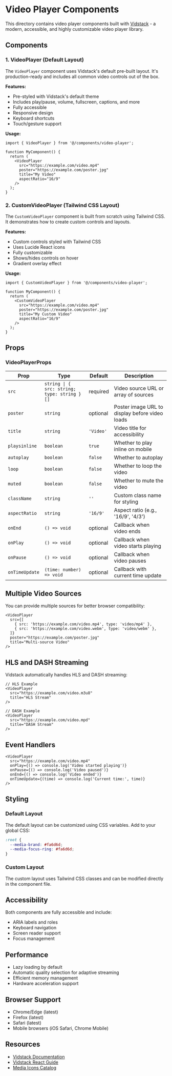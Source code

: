# Video Player Components

This directory contains video player components built with [Vidstack](https://vidstack.io) - a modern, accessible, and highly customizable video player library.

## Components

### 1. VideoPlayer (Default Layout)

The `VideoPlayer` component uses Vidstack's default pre-built layout. It's production-ready and includes all common video controls out of the box.

**Features:**
- Pre-styled with Vidstack's default theme
- Includes play/pause, volume, fullscreen, captions, and more
- Fully accessible
- Responsive design
- Keyboard shortcuts
- Touch/gesture support

**Usage:**

```tsx
import { VideoPlayer } from '@/components/video-player';

function MyComponent() {
  return (
    <VideoPlayer
      src="https://example.com/video.mp4"
      poster="https://example.com/poster.jpg"
      title="My Video"
      aspectRatio="16/9"
    />
  );
}
```

### 2. CustomVideoPlayer (Tailwind CSS Layout)

The `CustomVideoPlayer` component is built from scratch using Tailwind CSS. It demonstrates how to create custom controls and layouts.

**Features:**
- Custom controls styled with Tailwind CSS
- Uses Lucide React icons
- Fully customizable
- Shows/hides controls on hover
- Gradient overlay effect

**Usage:**

```tsx
import { CustomVideoPlayer } from '@/components/video-player';

function MyComponent() {
  return (
    <CustomVideoPlayer
      src="https://example.com/video.mp4"
      poster="https://example.com/poster.jpg"
      title="My Custom Video"
      aspectRatio="16/9"
    />
  );
}
```

## Props

### VideoPlayerProps

| Prop | Type | Default | Description |
|------|------|---------|-------------|
| `src` | `string \| { src: string; type: string }[]` | required | Video source URL or array of sources |
| `poster` | `string` | optional | Poster image URL to display before video loads |
| `title` | `string` | `'Video'` | Video title for accessibility |
| `playsinline` | `boolean` | `true` | Whether to play inline on mobile |
| `autoplay` | `boolean` | `false` | Whether to autoplay |
| `loop` | `boolean` | `false` | Whether to loop the video |
| `muted` | `boolean` | `false` | Whether to mute the video |
| `className` | `string` | `''` | Custom class name for styling |
| `aspectRatio` | `string` | `'16/9'` | Aspect ratio (e.g., '16/9', '4/3') |
| `onEnd` | `() => void` | optional | Callback when video ends |
| `onPlay` | `() => void` | optional | Callback when video starts playing |
| `onPause` | `() => void` | optional | Callback when video pauses |
| `onTimeUpdate` | `(time: number) => void` | optional | Callback with current time update |

## Multiple Video Sources

You can provide multiple sources for better browser compatibility:

```tsx
<VideoPlayer
  src={[
    { src: 'https://example.com/video.mp4', type: 'video/mp4' },
    { src: 'https://example.com/video.webm', type: 'video/webm' },
  ]}
  poster="https://example.com/poster.jpg"
  title="Multi-source Video"
/>
```

## HLS and DASH Streaming

Vidstack automatically handles HLS and DASH streaming:

```tsx
// HLS Example
<VideoPlayer
  src="https://example.com/video.m3u8"
  title="HLS Stream"
/>

// DASH Example
<VideoPlayer
  src="https://example.com/video.mpd"
  title="DASH Stream"
/>
```

## Event Handlers

```tsx
<VideoPlayer
  src="https://example.com/video.mp4"
  onPlay={() => console.log('Video started playing')}
  onPause={() => console.log('Video paused')}
  onEnd={() => console.log('Video ended')}
  onTimeUpdate={(time) => console.log('Current time:', time)}
/>
```

## Styling

### Default Layout

The default layout can be customized using CSS variables. Add to your global CSS:

```css
:root {
  --media-brand: #fa6d6d;
  --media-focus-ring: #fa6d6d;
}
```

### Custom Layout

The custom layout uses Tailwind CSS classes and can be modified directly in the component file.

## Accessibility

Both components are fully accessible and include:
- ARIA labels and roles
- Keyboard navigation
- Screen reader support
- Focus management

## Performance

- Lazy loading by default
- Automatic quality selection for adaptive streaming
- Efficient memory management
- Hardware acceleration support

## Browser Support

- Chrome/Edge (latest)
- Firefox (latest)
- Safari (latest)
- Mobile browsers (iOS Safari, Chrome Mobile)

## Resources

- [Vidstack Documentation](https://vidstack.io)
- [Vidstack React Guide](https://vidstack.io/docs/player/getting-started/installation/react)
- [Media Icons Catalog](https://vidstack.io/media-icons)

